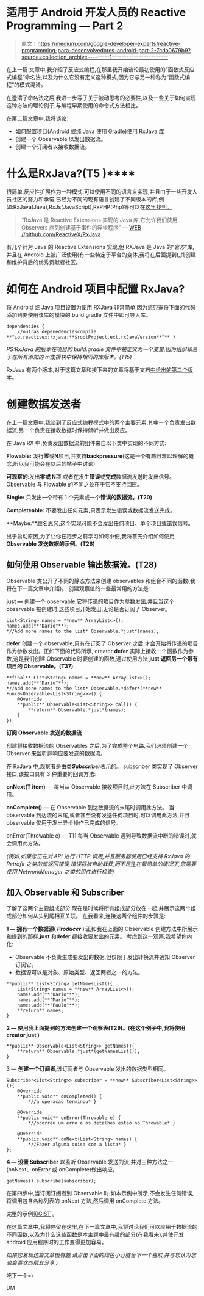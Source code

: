 # 适用于 Android 开发人员的 Reactive Programming — Part 2

> 原文：<https://medium.com/google-developer-experts/reactive-programming-para-desenvolvedores-android-part-2-7cda0679b9?source=collection_archive---------1----------------------->

在上一篇 文章中,我介绍了反应式编程,在那里我开始谈论最初使用的“函数式反应式编程”命名法,以及为什么它没有定义这种模式,因为它与另一种称为“函数式编程”的模式混淆。

在澄清了命名法之后,我进一步写了关于被动思考的必要性,以及一些关于如何实现这种方法的理论例子,与编程早期使用的命令式方法相比。

在第二篇文章中,我将谈论:

*   如何配置项目(Android 或纯 Java 使用 Gradle)使用 RxJava 库
*   创建一个 Observable 以发出数据流。
*   创建一个订阅者以接收数据流。

# **什么是**RxJava?(T5 )****

很简单,反应性扩展作为一种模式,可以使用不同的语言来实现,并且由于一些开发人员社区的努力和承诺,已经为不同的现有语言创建了不同版本的库,例如:RxJava(Java),RxJs(JavaScript),RxPHP(Php)等可以在[这里找到。](http://reactivex.io/languages.html)

> “RxJava 是 Reactive Extensions 实现的 Java 库,它允许我们使用 Observers 序列创建基于事件的异步程序” — [WEB //github.com/ReactiveX/RxJava](https://github.com/ReactiveX/RxJava)

有几个针对 Java 的 Reactive Extensions 实现,但 RXJava 是 Java 的“*官方*”库,并且在 Android 上被广泛使用(有一些特定于平台的变体,我将在后面提到),其创建和维护背后的优秀贡献者社区。

# 如何在 Android 项目中配置 RxJava?

将 Android 或 Java 项目设置为使用 RXJava 非常简单,因为您只需将下面的代码添加到要使用该库的模块的 build.gradle 文件中即可导入库。

```
dependencies {
    //outras depenedenciescompile **"io.reactivex:rxjava:**$rootProject.ext.rxJavaVersion**"** }
```

*PS:RxJava 的版本在项目的 build.gradle 文件中被定义为一个变量,因为组织和易于在所有添加的 m*或*模块中保持相同的库版本。(T15)*

RxJava 有两个版本,对于这篇文章和接下来的文章将基于文档[中给出的第二个版本。](https://github.com/ReactiveX/RxJava)

# 创建数据发送者

在上一篇文章中,我谈到了反应式编程模式中的两个主要元素,其中一个负责发出数据流,另一个负责在接收数据时保持倾听并做出反应。

在 Java RX 中,负责发出数据流的组件来自以下类中实现的不同方式:

**Flowable:** 发行**零**或**N**项目,并支持**backpressure**(这是一个有趣且难以理解的概念,所以我可能会在以后的帖子中讨论)

**可观察的**:发出**零或 N**项,或者在发生**错误**或**完成**数据流发送时发出信号。
Observable 与 Flowable 的不同之处在于它不支持回压。

**Single:** 只发出一个带有 1 个元素或一个**错误的数据流。(T20)**

**Completeable:** 不要发出任何元素,只表示发生错误或数据流发送完成。

**Maybe:**顾名思义,这个实现可能不会发出任何项目、单个项目或错误信号。

出于启动原因,为了让你在跑步之前学习如何小便,我将首先介绍如何使用**Observable 发送数据的示例。(T26)**

## **如何使用 Observable 输出数据流。(T28)**

Observable 类公开了不同的静态方法来创建 observables 和组合不同的函数(我将在下一篇文章中介绍)。
创建观察值的一些最常用的方法是:

**just —** 创建一个 observable,它将传递的项目作为参数发出,并且当这个 observable 被创建时,这些项目开始发出,无论是否订阅了 Observer。

```
List<String> names = **new** ArrayList<>();
names.add(**"Dario"**);
*//Add more names to the list* Observable.*just*(names);
```

**defer** 创建一个 observable,只有在订阅了 Observer 之后,才会开始将传递的项目作为参数发出。正如下面的代码所示, creator **defer** 实际上接收一个函数作为参数,这是我们创建 Observable 时要创建的函数,通过使用方法 **just 返回另一个带有项目的 Observable。(T37)**

```
**final** List<String> names = **new** ArrayList<>();
names.add(**"Dario"**);
*//Add more names to the list* Observable.*defer*(**new** Func0<Observable<List<String>>>() {
    @Override
    **public** Observable<List<String>> call() {
        **return** Observable.*just*(names);
    }
}); 
```

**订阅 Observable 发送的数据流**

创建将接收数据流的 Observables 之后,为了完成整个电路,我们必须创建一个 Observer 来监听并响应要发送的数据流。

在 RxJava 中,观察者是由类***Subscriber***表示的。
subscriber 类实现了 Observer 接口,该接口具有 3 种重要的回调方法:

**onNext(T item)** — 每当从 Observable 接收项目时,此方法在 Subscriber 中调用。

**onComplete() —** 在 Observable 到达数据流的末尾时调用此方法。
当 observable 到达流的末尾,或者甚至没有发送任何项目时,可以调用此方法,并且 observable 仅用于发出异步操作已完成的信号。

onError(Throwable e) — T11 每当 Observable 遇到导致数据流中断的错误时,就会调用此方法。

*(例如,如果您正在对 API 进行 HTTP 调用,并且服务器使用已经支持 RxJava 的 Retrofit 之类的库返回错误,错误将被自动截获,而不是*是*在最简单的情况下,您需要使用 NetworkManager 之类的组件进行检查)*

## 加入 Observable 和 Subscriber

了解了这两个主要组成部分,现在是时候将所有组成部分放在一起,并展示这两个组成部分如何从头到尾相互关联。
在我看来,连接这两个组件的步骤是:

**1 — 拥有一个数据源( *Producer*** ):正如我在上面的 Observable 创建方法中所展示和提到的那样,**just** 和**defer** 都接收要发出的元素。
考虑到这一观察,我希望你内化:

*   Observable 不负责生成要发出的数据,但仅限于发出转换流并通知 Observer 订阅它。
*   数据源可以是对象、原始类型、返回两者之一的方法。

```
**public** List<String> getNamesList(){
    List<String> names = **new** ArrayList<>();
    names.add(**"Dario"**);
    names.add(**"Mario"**);
    names.add(**"Paulo"**);
    **return** names;
}
```

**2 — 使用我上面提到的方法创建一个观察表(T29)。(在这个例子中,我将使用 creator **just** )**

```
**public** Observable<List<String>> getNames(){
    **return** Observable.*just*(getNamesList());
}
```

3 — **创建一个订阅者**,该订阅者与 Observable 发出的数据类型相同。

```
Subscriber<List<String>> subscriber = **new** Subscriber<List<String>>(){
    @Override
    **public void** onCompleted() {
        *//a operacao terminou* }

    @Override
    **public void** onError(Throwable e) {
        *//ocorreu um erro e os detalhes estao no Throwable* }

    @Override
    **public void** onNext(List<String> names) {
        *//Fazer alguma coisa com a lista* }
};
```

**4 — 设置 Subscriber** 以监听 Observable 发送的流,并对三种方法之一(onNext、onError 或 onComplete)做出响应。

```
getNames().subscribe(subscriber);
```

在第四步中,当订阅订阅者到 Observable 时,如本示例中所示,不会发生任何错误,将调用包含名称列表的 onNext 方法,然后调用 onComplete 方法。

完整的示例见[GIST](https://gist.github.com/realdm/3c2f1f59bc3544ec87699ace8423f5f7) 。

在这篇文章中,我将停留在这里,在下一篇文章中,我将讨论我们可以应用于数据流的不同函数,以及为什么这些函数是本主题中最有趣的部分(在我看来),并使开发 android 应用程序时的工作变得更加容易。

*如果您发现这篇文章很有趣,请点击下面的绿色小心脏留下一个喜欢,并与您认为您也会喜欢的朋友分享:)*

吃下一个=)

DM
